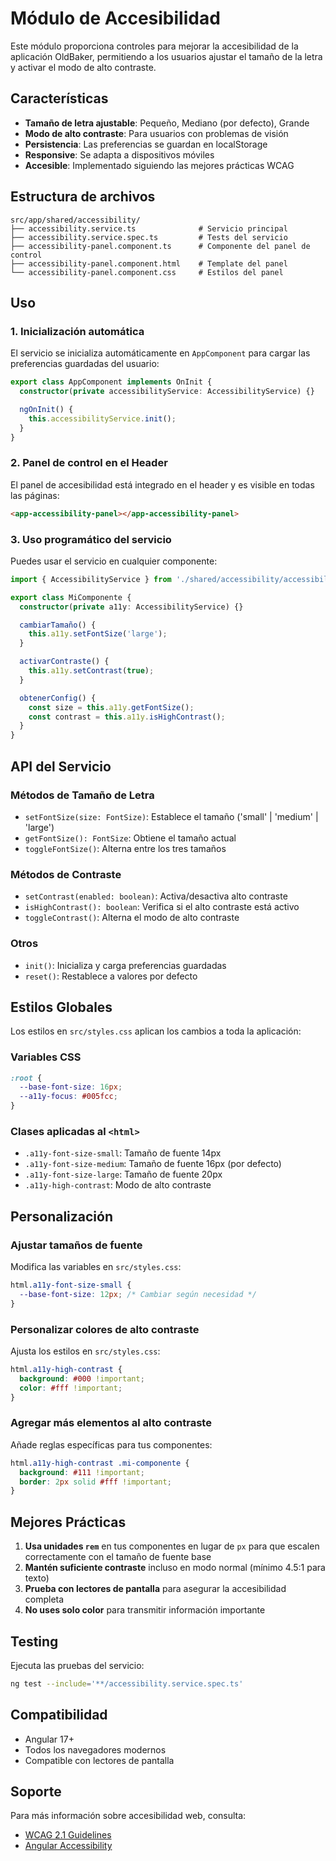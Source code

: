 # Módulo de Accesibilidad

Este módulo proporciona controles para mejorar la accesibilidad de la aplicación OldBaker, permitiendo a los usuarios ajustar el tamaño de la letra y activar el modo de alto contraste.

## Características

- **Tamaño de letra ajustable**: Pequeño, Mediano (por defecto), Grande
- **Modo de alto contraste**: Para usuarios con problemas de visión
- **Persistencia**: Las preferencias se guardan en localStorage
- **Responsive**: Se adapta a dispositivos móviles
- **Accesible**: Implementado siguiendo las mejores prácticas WCAG

## Estructura de archivos

```
src/app/shared/accessibility/
├── accessibility.service.ts              # Servicio principal
├── accessibility.service.spec.ts         # Tests del servicio
├── accessibility-panel.component.ts      # Componente del panel de control
├── accessibility-panel.component.html    # Template del panel
└── accessibility-panel.component.css     # Estilos del panel
```

## Uso

### 1. Inicialización automática

El servicio se inicializa automáticamente en `AppComponent` para cargar las preferencias guardadas del usuario:

```typescript
export class AppComponent implements OnInit {
  constructor(private accessibilityService: AccessibilityService) {}

  ngOnInit() {
    this.accessibilityService.init();
  }
}
```

### 2. Panel de control en el Header

El panel de accesibilidad está integrado en el header y es visible en todas las páginas:

```html
<app-accessibility-panel></app-accessibility-panel>
```

### 3. Uso programático del servicio

Puedes usar el servicio en cualquier componente:

```typescript
import { AccessibilityService } from './shared/accessibility/accessibility.service';

export class MiComponente {
  constructor(private a11y: AccessibilityService) {}

  cambiarTamaño() {
    this.a11y.setFontSize('large');
  }

  activarContraste() {
    this.a11y.setContrast(true);
  }

  obtenerConfig() {
    const size = this.a11y.getFontSize();
    const contrast = this.a11y.isHighContrast();
  }
}
```

## API del Servicio

### Métodos de Tamaño de Letra

- `setFontSize(size: FontSize)`: Establece el tamaño ('small' | 'medium' | 'large')
- `getFontSize(): FontSize`: Obtiene el tamaño actual
- `toggleFontSize()`: Alterna entre los tres tamaños

### Métodos de Contraste

- `setContrast(enabled: boolean)`: Activa/desactiva alto contraste
- `isHighContrast(): boolean`: Verifica si el alto contraste está activo
- `toggleContrast()`: Alterna el modo de alto contraste

### Otros

- `init()`: Inicializa y carga preferencias guardadas
- `reset()`: Restablece a valores por defecto

## Estilos Globales

Los estilos en `src/styles.css` aplican los cambios a toda la aplicación:

### Variables CSS

```css
:root {
  --base-font-size: 16px;
  --a11y-focus: #005fcc;
}
```

### Clases aplicadas al `<html>`

- `.a11y-font-size-small`: Tamaño de fuente 14px
- `.a11y-font-size-medium`: Tamaño de fuente 16px (por defecto)
- `.a11y-font-size-large`: Tamaño de fuente 20px
- `.a11y-high-contrast`: Modo de alto contraste

## Personalización

### Ajustar tamaños de fuente

Modifica las variables en `src/styles.css`:

```css
html.a11y-font-size-small {
  --base-font-size: 12px; /* Cambiar según necesidad */
}
```

### Personalizar colores de alto contraste

Ajusta los estilos en `src/styles.css`:

```css
html.a11y-high-contrast {
  background: #000 !important;
  color: #fff !important;
}
```

### Agregar más elementos al alto contraste

Añade reglas específicas para tus componentes:

```css
html.a11y-high-contrast .mi-componente {
  background: #111 !important;
  border: 2px solid #fff !important;
}
```

## Mejores Prácticas

1. **Usa unidades `rem`** en tus componentes en lugar de `px` para que escalen correctamente con el tamaño de fuente base
2. **Mantén suficiente contraste** incluso en modo normal (mínimo 4.5:1 para texto)
3. **Prueba con lectores de pantalla** para asegurar la accesibilidad completa
4. **No uses solo color** para transmitir información importante

## Testing

Ejecuta las pruebas del servicio:

```bash
ng test --include='**/accessibility.service.spec.ts'
```

## Compatibilidad

- Angular 17+
- Todos los navegadores modernos
- Compatible con lectores de pantalla

## Soporte

Para más información sobre accesibilidad web, consulta:
- [WCAG 2.1 Guidelines](https://www.w3.org/WAI/WCAG21/quickref/)
- [Angular Accessibility](https://angular.io/guide/accessibility)

